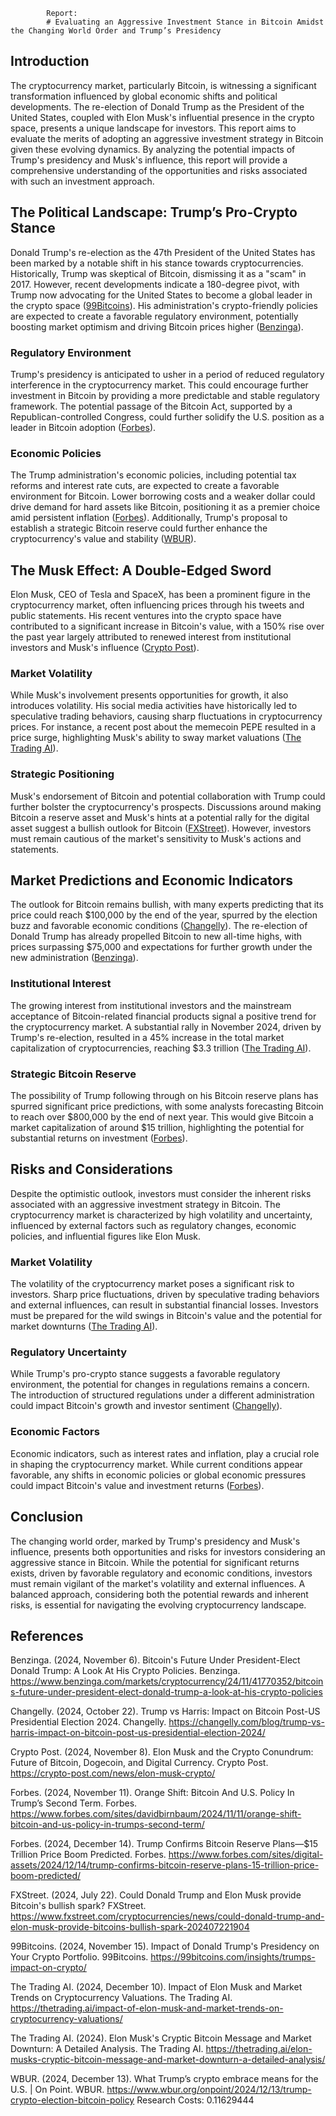 
            Report:
            # Evaluating an Aggressive Investment Stance in Bitcoin Amidst the Changing World Order and Trump’s Presidency

## Introduction

The cryptocurrency market, particularly Bitcoin, is witnessing a significant transformation influenced by global economic shifts and political developments. The re-election of Donald Trump as the President of the United States, coupled with Elon Musk's influential presence in the crypto space, presents a unique landscape for investors. This report aims to evaluate the merits of adopting an aggressive investment strategy in Bitcoin given these evolving dynamics. By analyzing the potential impacts of Trump's presidency and Musk's influence, this report will provide a comprehensive understanding of the opportunities and risks associated with such an investment approach.

## The Political Landscape: Trump’s Pro-Crypto Stance

Donald Trump's re-election as the 47th President of the United States has been marked by a notable shift in his stance towards cryptocurrencies. Historically, Trump was skeptical of Bitcoin, dismissing it as a "scam" in 2017. However, recent developments indicate a 180-degree pivot, with Trump now advocating for the United States to become a global leader in the crypto space ([99Bitcoins](https://99bitcoins.com/insights/trumps-impact-on-crypto/)). His administration's crypto-friendly policies are expected to create a favorable regulatory environment, potentially boosting market optimism and driving Bitcoin prices higher ([Benzinga](https://www.benzinga.com/markets/cryptocurrency/24/11/41770352/bitcoins-future-under-president-elect-donald-trump-a-look-at-his-crypto-policies)).

### Regulatory Environment

Trump's presidency is anticipated to usher in a period of reduced regulatory interference in the cryptocurrency market. This could encourage further investment in Bitcoin by providing a more predictable and stable regulatory framework. The potential passage of the Bitcoin Act, supported by a Republican-controlled Congress, could further solidify the U.S. position as a leader in Bitcoin adoption ([Forbes](https://www.forbes.com/sites/davidbirnbaum/2024/11/11/orange-shift-bitcoin-and-us-policy-in-trumps-second-term/)).

### Economic Policies

The Trump administration's economic policies, including potential tax reforms and interest rate cuts, are expected to create a favorable environment for Bitcoin. Lower borrowing costs and a weaker dollar could drive demand for hard assets like Bitcoin, positioning it as a premier choice amid persistent inflation ([Forbes](https://www.forbes.com/sites/davidbirnbaum/2024/11/11/orange-shift-bitcoin-and-us-policy-in-trumps-second-term/)). Additionally, Trump's proposal to establish a strategic Bitcoin reserve could further enhance the cryptocurrency's value and stability ([WBUR](https://www.wbur.org/onpoint/2024/12/13/trump-crypto-election-bitcoin-policy)).

## The Musk Effect: A Double-Edged Sword

Elon Musk, CEO of Tesla and SpaceX, has been a prominent figure in the cryptocurrency market, often influencing prices through his tweets and public statements. His recent ventures into the crypto space have contributed to a significant increase in Bitcoin's value, with a 150% rise over the past year largely attributed to renewed interest from institutional investors and Musk's influence ([Crypto Post](https://crypto-post.com/news/elon-musk-crypto/)).

### Market Volatility

While Musk's involvement presents opportunities for growth, it also introduces volatility. His social media activities have historically led to speculative trading behaviors, causing sharp fluctuations in cryptocurrency prices. For instance, a recent post about the memecoin PEPE resulted in a price surge, highlighting Musk's ability to sway market valuations ([The Trading AI](https://thetrading.ai/impact-of-elon-musk-and-market-trends-on-cryptocurrency-valuations/)).

### Strategic Positioning

Musk's endorsement of Bitcoin and potential collaboration with Trump could further bolster the cryptocurrency's prospects. Discussions around making Bitcoin a reserve asset and Musk's hints at a potential rally for the digital asset suggest a bullish outlook for Bitcoin ([FXStreet](https://www.fxstreet.com/cryptocurrencies/news/could-donald-trump-and-elon-musk-provide-bitcoins-bullish-spark-202407221904)). However, investors must remain cautious of the market's sensitivity to Musk's actions and statements.

## Market Predictions and Economic Indicators

The outlook for Bitcoin remains bullish, with many experts predicting that its price could reach $100,000 by the end of the year, spurred by the election buzz and favorable economic conditions ([Changelly](https://changelly.com/blog/trump-vs-harris-impact-on-bitcoin-post-us-presidential-election-2024/)). The re-election of Donald Trump has already propelled Bitcoin to new all-time highs, with prices surpassing $75,000 and expectations for further growth under the new administration ([Benzinga](https://www.benzinga.com/markets/cryptocurrency/24/11/41770352/bitcoins-future-under-president-elect-donald-trump-a-look-at-his-crypto-policies)).

### Institutional Interest

The growing interest from institutional investors and the mainstream acceptance of Bitcoin-related financial products signal a positive trend for the cryptocurrency market. A substantial rally in November 2024, driven by Trump's re-election, resulted in a 45% increase in the total market capitalization of cryptocurrencies, reaching $3.3 trillion ([The Trading AI](https://thetrading.ai/impact-of-elon-musk-and-market-trends-on-cryptocurrency-valuations/)).

### Strategic Bitcoin Reserve

The possibility of Trump following through on his Bitcoin reserve plans has spurred significant price predictions, with some analysts forecasting Bitcoin to reach over $800,000 by the end of next year. This would give Bitcoin a market capitalization of around $15 trillion, highlighting the potential for substantial returns on investment ([Forbes](https://www.forbes.com/sites/digital-assets/2024/12/14/trump-confirms-bitcoin-reserve-plans-15-trillion-price-boom-predicted/)).

## Risks and Considerations

Despite the optimistic outlook, investors must consider the inherent risks associated with an aggressive investment strategy in Bitcoin. The cryptocurrency market is characterized by high volatility and uncertainty, influenced by external factors such as regulatory changes, economic policies, and influential figures like Elon Musk.

### Market Volatility

The volatility of the cryptocurrency market poses a significant risk to investors. Sharp price fluctuations, driven by speculative trading behaviors and external influences, can result in substantial financial losses. Investors must be prepared for the wild swings in Bitcoin's value and the potential for market downturns ([The Trading AI](https://thetrading.ai/elon-musks-cryptic-bitcoin-message-and-market-downturn-a-detailed-analysis/)).

### Regulatory Uncertainty

While Trump's pro-crypto stance suggests a favorable regulatory environment, the potential for changes in regulations remains a concern. The introduction of structured regulations under a different administration could impact Bitcoin's growth and investor sentiment ([Changelly](https://changelly.com/blog/trump-vs-harris-impact-on-bitcoin-post-us-presidential-election-2024/)).

### Economic Factors

Economic indicators, such as interest rates and inflation, play a crucial role in shaping the cryptocurrency market. While current conditions appear favorable, any shifts in economic policies or global economic pressures could impact Bitcoin's value and investment returns ([Forbes](https://www.forbes.com/sites/davidbirnbaum/2024/11/11/orange-shift-bitcoin-and-us-policy-in-trumps-second-term/)).

## Conclusion

The changing world order, marked by Trump's presidency and Musk's influence, presents both opportunities and risks for investors considering an aggressive stance in Bitcoin. While the potential for significant returns exists, driven by favorable regulatory and economic conditions, investors must remain vigilant of the market's volatility and external influences. A balanced approach, considering both the potential rewards and inherent risks, is essential for navigating the evolving cryptocurrency landscape.

## References

Benzinga. (2024, November 6). Bitcoin's Future Under President-Elect Donald Trump: A Look At His Crypto Policies. Benzinga. https://www.benzinga.com/markets/cryptocurrency/24/11/41770352/bitcoins-future-under-president-elect-donald-trump-a-look-at-his-crypto-policies

Changelly. (2024, October 22). Trump vs Harris: Impact on Bitcoin Post-US Presidential Election 2024. Changelly. https://changelly.com/blog/trump-vs-harris-impact-on-bitcoin-post-us-presidential-election-2024/

Crypto Post. (2024, November 8). Elon Musk and the Crypto Conundrum: Future of Bitcoin, Dogecoin, and Digital Currency. Crypto Post. https://crypto-post.com/news/elon-musk-crypto/

Forbes. (2024, November 11). Orange Shift: Bitcoin And U.S. Policy In Trump’s Second Term. Forbes. https://www.forbes.com/sites/davidbirnbaum/2024/11/11/orange-shift-bitcoin-and-us-policy-in-trumps-second-term/

Forbes. (2024, December 14). Trump Confirms Bitcoin Reserve Plans—$15 Trillion Price Boom Predicted. Forbes. https://www.forbes.com/sites/digital-assets/2024/12/14/trump-confirms-bitcoin-reserve-plans-15-trillion-price-boom-predicted/

FXStreet. (2024, July 22). Could Donald Trump and Elon Musk provide Bitcoin's bullish spark? FXStreet. https://www.fxstreet.com/cryptocurrencies/news/could-donald-trump-and-elon-musk-provide-bitcoins-bullish-spark-202407221904

99Bitcoins. (2024, November 15). Impact of Donald Trump's Presidency on Your Crypto Portfolio. 99Bitcoins. https://99bitcoins.com/insights/trumps-impact-on-crypto/

The Trading AI. (2024, December 10). Impact of Elon Musk and Market Trends on Cryptocurrency Valuations. The Trading AI. https://thetrading.ai/impact-of-elon-musk-and-market-trends-on-cryptocurrency-valuations/

The Trading AI. (2024). Elon Musk's Cryptic Bitcoin Message and Market Downturn: A Detailed Analysis. The Trading AI. https://thetrading.ai/elon-musks-cryptic-bitcoin-message-and-market-downturn-a-detailed-analysis/

WBUR. (2024, December 13). What Trump’s crypto embrace means for the U.S. | On Point. WBUR. https://www.wbur.org/onpoint/2024/12/13/trump-crypto-election-bitcoin-policy
            Research Costs:
            0.11629444